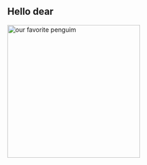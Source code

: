 ## Hello dear

<img src="https://cdn-icons-png.flaticon.com/512/518/518713.png" 
     alt="our favorite penguim" 
     width="300px" 
     align="center"/>

